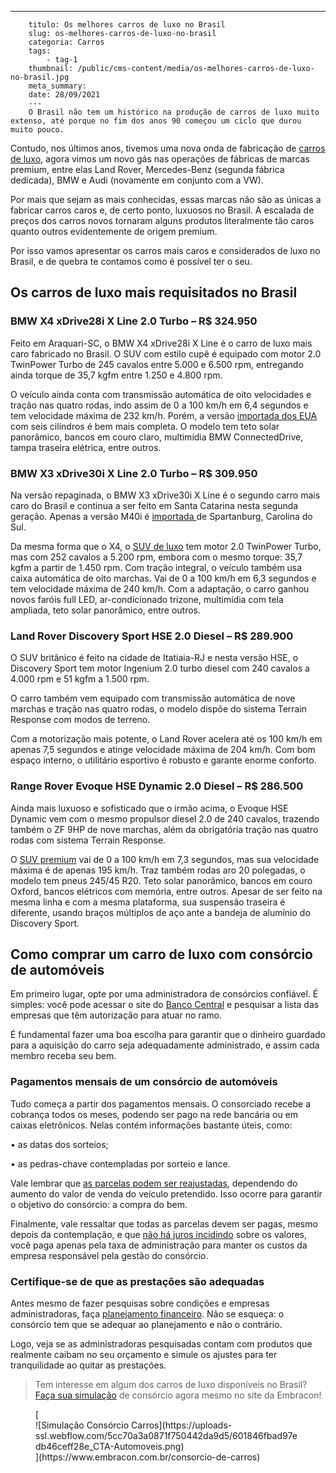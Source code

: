 ---
        titulo: Os melhores carros de luxo no Brasil
        slug: os-melhores-carros-de-luxo-no-brasil
        categoria: Carros
        tags:
            - tag-1
        thumbnail: /public/cms-content/media/os-melhores-carros-de-luxo-no-brasil.jpg
        meta_summary: 
        date: 28/09/2021
        ---
        O Brasil não tem um histórico na produção de carros de luxo muito extenso, até porque no fim dos anos 90 começou um ciclo que durou muito pouco.

Contudo, nos últimos anos, tivemos uma nova onda de fabricação de [carros de luxo](https://www.embracon.com.br/blog/4-motivos-para-voce-comprar-um-carro-novo), agora vimos um novo gás nas operações de fábricas de marcas premium, entre elas Land Rover, Mercedes-Benz (segunda fábrica dedicada), BMW e Audi (novamente em conjunto com a VW).

Por mais que sejam as mais conhecidas, essas marcas não são as únicas a fabricar carros caros e, de certo ponto, luxuosos no Brasil. A escalada de preços dos carros novos tornaram alguns produtos literalmente tão caros quanto outros evidentemente de origem premium.

Por isso vamos apresentar os carros mais caros e considerados de luxo no Brasil, e de quebra te contamos como é possível ter o seu.

Os carros de luxo mais requisitados no Brasil
---------------------------------------------

### BMW X4 xDrive28i X Line 2.0 Turbo – R$ 324.950

Feito em Araquari-SC, o BMW X4 xDrive28i X Line é o carro de luxo mais caro fabricado no Brasil. O SUV com estilo cupê é equipado com motor 2.0 TwinPower Turbo de 245 cavalos entre 5.000 e 6.500 rpm, entregando ainda torque de 35,7 kgfm entre 1.250 e 4.800 rpm.

O veículo ainda conta com transmissão automática de oito velocidades e tração nas quatro rodas, indo assim de 0 a 100 km/h em 6,4 segundos e tem velocidade máxima de 232 km/h. Porém, a versão [importada dos EUA](https://www.embracon.com.br/blog/quais-as-maiores-vantagens-de-fazer-intercambio-nos-eua) com seis cilindros é bem mais completa. O modelo tem teto solar panorâmico, bancos em couro claro, multimídia BMW ConnectedDrive, tampa traseira elétrica, entre outros.

### BMW X3 xDrive30i X Line 2.0 Turbo – R$ 309.950

Na versão repaginada, o BMW X3 xDrive30i X Line é o segundo carro mais caro do Brasil e continua a ser feito em Santa Catarina nesta segunda geração. Apenas a versão M40i é [importada ](https://www.embracon.com.br/blog/afinal-existe-consorcio-de-carros-importados)de Spartanburg, Carolina do Sul.

Da mesma forma que o X4, o [SUV de luxo](https://www.embracon.com.br/blog/sedan-ou-suv-qual-e-o-melhor-modelo) tem motor 2.0 TwinPower Turbo, mas com 252 cavalos a 5.200 rpm, embora com o mesmo torque: 35,7 kgfm a partir de 1.450 rpm. Com tração integral, o veículo também usa caixa automática de oito marchas. Vai de 0 a 100 km/h em 6,3 segundos e tem velocidade máxima de 240 km/h. Com a adaptação, o carro ganhou novos faróis full LED, ar-condicionado trizone, multimídia com tela ampliada, teto solar panorâmico, entre outros.

### Land Rover Discovery Sport HSE 2.0 Diesel – R$ 289.900

O SUV britânico é feito na cidade de Itatiaia-RJ e nesta versão HSE, o Discovery Sport tem motor Ingenium 2.0 turbo diesel com 240 cavalos a 4.000 rpm e 51 kgfm a 1.500 rpm.

O carro também vem equipado com transmissão automática de nove marchas e tração nas quatro rodas, o modelo dispõe do sistema Terrain Response com modos de terreno.

Com a motorização mais potente, o Land Rover acelera até os 100 km/h em apenas 7,5 segundos e atinge velocidade máxima de 204 km/h. Com bom espaço interno, o utilitário esportivo é robusto e garante enorme conforto.

### Range Rover Evoque HSE Dynamic 2.0 Diesel – R$ 286.500

Ainda mais luxuoso e sofisticado que o irmão acima, o Evoque HSE Dynamic vem com o mesmo propulsor diesel 2.0 de 240 cavalos, trazendo também o ZF 9HP de nove marchas, além da obrigatória tração nas quatro rodas com sistema Terrain Response.

O [SUV premium](https://www.embracon.com.br/blog/7-dicas-para-escolher-entre-uma-caminhonete-ou-um-suv) vai de 0 a 100 km/h em 7,3 segundos, mas sua velocidade máxima é de apenas 195 km/h. Traz também rodas aro 20 polegadas, o modelo tem pneus 245/45 R20. Teto solar panorâmico, bancos em couro Oxford, bancos elétricos com memória, entre outros. Apesar de ser feito na mesma linha e com a mesma plataforma, sua suspensão traseira é diferente, usando braços múltiplos de aço ante a bandeja de alumínio do Discovery Sport.

Como comprar um carro de luxo com consórcio de automóveis
---------------------------------------------------------

Em primeiro lugar, opte por uma administradora de consórcios confiável. É simples: você pode acessar o site do [Banco Central](http://bcb.gov.br/estabilidadefinanceira/agenciasconsorcio) e pesquisar a lista das empresas que têm autorização para atuar no ramo.

É fundamental fazer uma boa escolha para garantir que o dinheiro guardado para a aquisição do carro seja adequadamente administrado, e assim cada membro receba seu bem.

### Pagamentos mensais de um consórcio de automóveis 

Tudo começa a partir dos pagamentos mensais. O consorciado recebe a cobrança todos os meses, podendo ser pago na rede bancária ou em caixas eletrônicos. Nelas contém informações bastante úteis, como:

 • as datas dos sorteios;

 • as pedras-chave contempladas por sorteio e lance.

Vale lembrar que [as parcelas podem ser reajustadas](https://www.embracon.com.br/conhecaoconsorcio/as-parcelas-mensais-podem-ser-reajustadas), dependendo do aumento do valor de venda do veículo pretendido. Isso ocorre para garantir o objetivo do consórcio: a compra do bem.

Finalmente, vale ressaltar que todas as parcelas devem ser pagas, mesmo depois da contemplação, e que [não há juros incidindo](https://www.embracon.com.br/blog/parcela-de-consorcio-tem-juros) sobre os valores, você paga apenas pela taxa de administração para manter os custos da empresa responsável pela gestão do consórcio.

### Certifique-se de que as prestações são adequadas

Antes mesmo de fazer pesquisas sobre condições e empresas administradoras, faça [planejamento financeiro](https://www.embracon.com.br/blog/planejamento-financeiro-um-guia-para-as-financas-nao-sairem-de-controle). Não se esqueça: o consórcio tem que se adequar ao planejamento e não o contrário.

Logo, veja se as administradoras pesquisadas contam com produtos que realmente caibam no seu orçamento e simule os ajustes para ter tranquilidade ao quitar as prestações.

> Tem interesse em algum dos carros de luxo disponíveis no Brasil? [Faça sua simulação](https://www.embracon.com.br/consorcio-de-carros) de consórcio agora mesmo no site da Embracon!

<figure class="w-richtext-figure-type-image w-richtext-align-center">[<div>![Simulação Consórcio Carros](https://uploads-ssl.webflow.com/5cc70a3a0871f750442da9d5/601846fbad97edb46ceff28e_CTA-Automoveis.png)</div>](https://www.embracon.com.br/consorcio-de-carros)</figure>
        